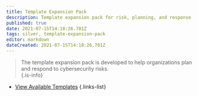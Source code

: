```yaml
---
title: Template Expansion Pack
description: Template expansion pack for risk, planning, and response
published: true
date: 2021-07-15T14:18:26.701Z
tags: silver, template-expansion-pack
editor: markdown
dateCreated: 2021-07-15T14:18:26.701Z
---
```


> The template expansion pack is developed to help organizations plan and respond to cybersecurity risks.  
{.is-info}


- [View Available Templates](/t/template-expansion-pack)
{.links-list}
